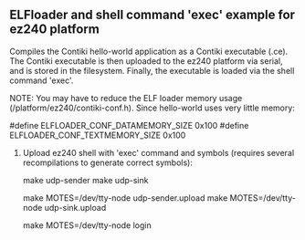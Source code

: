 ELFloader and shell command 'exec' example for ez240 platform
-----------------------------------------------------------

Compiles the Contiki hello-world application as a Contiki executable (.ce).
The Contiki executable is then uploaded to the ez240 platform via serial, and is
stored in the filesystem.  Finally, the executable is loaded via the shell
command 'exec'.

NOTE: You may have to reduce the ELF loader memory usage
(/platform/ez240/contiki-conf.h).  Since hello-world uses very little memory:

#define ELFLOADER_CONF_DATAMEMORY_SIZE 0x100
#define ELFLOADER_CONF_TEXTMEMORY_SIZE 0x100

1. Upload ez240 shell with 'exec' command and symbols (requires several
   recompilations to generate correct symbols):

    make udp-sender
    make udp-sink

    make MOTES=/dev/tty-node udp-sender.upload
    make MOTES=/dev/tty-node udp-sink.upload

    make MOTES=/dev/tty-node login 
